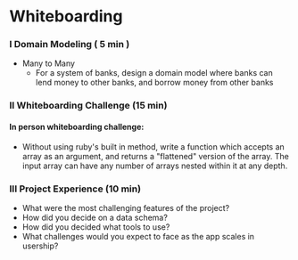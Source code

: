 # Whiteboarding

### I Domain Modeling ( 5 min )

- Many to Many
  - For a system of banks, design a domain model where banks can lend money to other banks, and borrow money from other banks

### II Whiteboarding Challenge (15 min)

#### In person whiteboarding challenge:

- Without using ruby's built in method, write a function which accepts an array as an argument, and returns a "flattened" version of the array. The input array can have any number of arrays nested within it at any depth.

### III Project Experience (10 min)

- What were the most challenging features of the project?
- How did you decide on a data schema?
- How did you decided what tools to use?
- What challenges would you expect to face as the app scales in usership?
